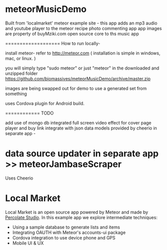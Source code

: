 meteorMusicDemo
===============

Built from 'localmarket' meteor example site - this app adds an mp3 audio and youtube player to the meteor recipe photo commenting app
app images are property of buyMziki.com
open source core to ths music app    

===================
How to run locally-
 
 install meteor- refer to http://meteor.com 
 ( installation is simple in windows, mac, or linux. )

 you will simply type "sudo meteor" or just "meteor" in the downloaded 
 and unzipped folder https://github.com/biomassives/meteorMusicDemo/archive/master.zip

 images are being swapped out for demo to use a generated set from something
 
 uses Cordova plugin for Android build.
 
 
 
============
TODO
 
 add use of mongo db
integrated full screen video effect for cover page
player and buy link
integrate with json data models provided by cheerio in separate app -

data source updater in separate app >> meteorJambaseScraper
============
Uses Cheerio

Local Market
============

Local Market is an open source app powered by Meteor and made by [Percolate Studio](http://percolatestudio.com). In this example app we explore intermediate techniques:

  - Using a sample database to generate lists and items
  - Integrating OAUTH with Meteor's accounts-ui package
  - Cordova integration to use device phone and GPS
  - Mobile UI & UX
  
